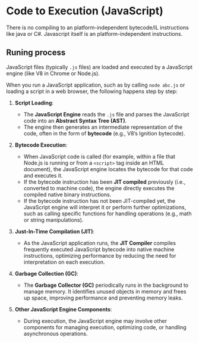# Code to Execution (JavaScript)

There is no compiling to an platform-independent bytecode/IL instructions like java or C#. Javascript itself is an platform-independent instructions.

## Runing process

JavaScript files (typically `.js` files) are loaded and executed by a JavaScript engine (like V8 in Chrome or Node.js).

When you run a JavaScript application, such as by calling `node abc.js` or loading a script in a web browser, the following happens step by step:

1. **Script Loading**:
   - The **JavaScript Engine** reads the `.js` file and parses the JavaScript code into an **Abstract Syntax Tree (AST)**.
   - The engine then generates an intermediate representation of the code, often in the form of **bytecode** (e.g., V8’s Ignition bytecode).

2. **Bytecode Execution**:
   - When JavaScript code is called (for example, within a file that Node.js is running or from a `<script>` tag inside an HTML document), the JavaScript engine locates the bytecode for that code and executes it.
   - If the bytecode instruction has been **JIT compiled** previously (i.e., converted to machine code), the engine directly executes the compiled native binary instructions.
   - If the bytecode instruction has not been JIT-compiled yet, the JavaScript engine will interpret it or perform further optimizations, such as calling specific functions for handling operations (e.g., math or string manipulations).

3. **Just-In-Time Compilation (JIT)**:
   - As the JavaScript application runs, the **JIT Compiler** compiles frequently executed JavaScript bytecode into native machine instructions, optimizing performance by reducing the need for interpretation on each execution.

4. **Garbage Collection (GC)**:
   - The **Garbage Collector (GC)** periodically runs in the background to manage memory. It identifies unused objects in memory and frees up space, improving performance and preventing memory leaks.

5. **Other JavaScript Engine Components**:
   - During execution, the JavaScript engine may involve other components for managing execution, optimizing code, or handling asynchronous operations.
